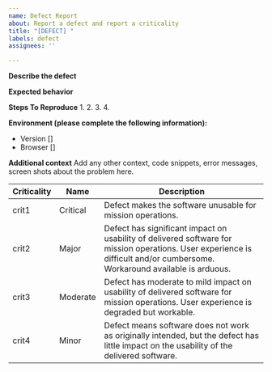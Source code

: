 ```yaml
---
name: Defect Report
about: Report a defect and report a criticality
title: "[DEFECT] "
labels: defect
assignees: ''

---
```


**Describe the defect**
<!-- A clear and concise description of what the bug is. -->

**Expected behavior**
<!-- A clear and concise description of what you expected to happen. -->

**Steps To Reproduce**
1. 
2. 
3. 
4. 

**Environment (please complete the following information):**
 - Version [<!-- e.g. release version, commit hash, branch-->]
 - Browser [<!-- e.g. chrome, safari -->]

**Additional context**
Add any other context, code snippets, error messages, screen shots about the problem here.

|Criticality|Name|Description|
|---|---|---|
|crit1|Critical|Defect makes the software unusable for mission operations.|
|crit2|Major|Defect has significant impact on usability of delivered software for mission operations. User experience is difficult and/or cumbersome. Workaround available is arduous.|
|crit3|Moderate|Defect has moderate to mild impact on usability of delivered software for mission operations. User experience is degraded but workable.|
|crit4|Minor|Defect means software does not work as originally intended, but the defect has little impact on the usability of the delivered software.|
